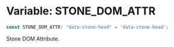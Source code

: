 # Variable: STONE\_DOM\_ATTR

```ts
const STONE_DOM_ATTR: "data-stone-head" = 'data-stone-head';
```

Stone DOM Attribute.
